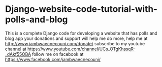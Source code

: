 # Django-website-code-tutorial-with-polls-and-blog
This is a complete Django code for developing a website that has polls and blog app
your donations and support will help me do more, help me at http://www.jambwaecnecouni.com/donate/
subscribe to my youtube channel at https://www.youtube.com/channel/UCs_OTgKhssqR-_dAkf55OBA
follow me on facebook at https://www.facebook.com/jambwaecnecouni/
